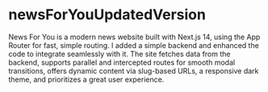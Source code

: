 # newsForYouUpdatedVersion
News For You is a modern news website built with Next.js 14, using the App Router for fast, simple routing. I added a simple backend and enhanced the code to integrate seamlessly with it. The site fetches data from the backend, supports parallel and intercepted routes for smooth modal transitions, offers dynamic content via slug-based URLs, a responsive dark theme, and prioritizes a great user experience.
